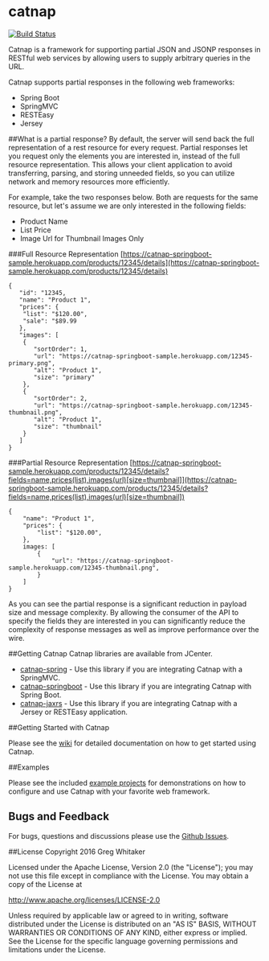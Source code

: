 catnap
===

[![Build Status](https://travis-ci.org/gregwhitaker/catnap.svg?branch=catnap2)](https://travis-ci.org/gregwhitaker/catnap)

Catnap is a framework for supporting partial JSON and JSONP responses in RESTful web services by allowing users to supply arbitrary queries in the URL.

Catnap supports partial responses in the following web frameworks:

* 	Spring Boot
* 	SpringMVC
* 	RESTEasy
* 	Jersey

##What is a partial response?
By default, the server will send back the full representation of a rest resource for every request.  Partial responses let you request only the elements you are interested in, instead of the full resource representation.  This allows your client application to avoid transferring, parsing, and storing unneeded fields, so you can utilize network and memory resources more efficiently.

For example, take the two responses below.  Both are requests for the same resource, but let's assume we are only interested in the following fields:

*	Product Name
*	List Price
*	Image Url for Thumbnail Images Only

###Full Resource Representation
[https://catnap-springboot-sample.herokuapp.com/products/12345/details](https://catnap-springboot-sample.herokuapp.com/products/12345/details)

	{
	   "id": "12345,
	   "name": "Product 1",
	   "prices": {
		"list": "$120.00",
		"sale": "$89.99
	   },
	   "images": [
		{
		   "sortOrder": 1,
		   "url": "https://catnap-springboot-sample.herokuapp.com/12345-primary.png",
		   "alt": "Product 1",
		   "size": "primary"
		},
		{
		   "sortOrder": 2,
		   "url": "https://catnap-springboot-sample.herokuapp.com/12345-thumbnail.png",
		   "alt": "Product 1",
		   "size": "thumbnail"
		}
	   ]
	}
	
###Partial Resource Representation
[https://catnap-springboot-sample.herokuapp.com/products/12345/details?fields=name,prices(list),images(url)[size=thumbnail]](https://catnap-springboot-sample.herokuapp.com/products/12345/details?fields=name,prices(list),images(url)[size=thumbnail])

	{
    	"name": "Product 1",
    	"prices": {
        	"list": "$120.00",
    	},
    	images: [
        	{
            	"url": "https://catnap-springboot-sample.herokuapp.com/12345-thumbnail.png",
        	}
    	]
	}
	
As you can see the partial response is a significant reduction in payload size and message complexity.  By allowing the consumer of the API to specify the fields they are interested in you can significantly reduce the complexity of response messages as well as improve performance over the wire.

##Getting Catnap
Catnap libraries are available from JCenter.

* [catnap-spring](https://bintray.com/gregwhitaker/maven/catnap-spring) - Use this library if you are integrating Catnap with a SpringMVC.
* [catnap-springboot](https://bintray.com/gregwhitaker/maven/catnap-springboot) - Use this library if you are integrating Catnap with Spring Boot.
* [catnap-jaxrs](https://bintray.com/gregwhitaker/maven/catnap-jaxrs) - Use this library if you are integrating Catnap with a Jersey or RESTEasy application.

##Getting Started with Catnap

Please see the [wiki](https://github.com/gregwhitaker/catnap/wiki) for detailed documentation on how to get started using Catnap.

##Examples

Please see the included [example projects](catnap-examples) for demonstrations on how to configure and use Catnap with your favorite web framework.

## Bugs and Feedback

For bugs, questions and discussions please use the [Github Issues](https://github.com/gregwhitaker/catnap/issues).

##License
Copyright 2016 Greg Whitaker

Licensed under the Apache License, Version 2.0 (the "License"); you may not use this file except in compliance with the License. You may obtain a copy of the License at

http://www.apache.org/licenses/LICENSE-2.0

Unless required by applicable law or agreed to in writing, software distributed under the License is distributed on an "AS IS" BASIS, WITHOUT WARRANTIES OR CONDITIONS OF ANY KIND, either express or implied. See the License for the specific language governing permissions and limitations under the License.
